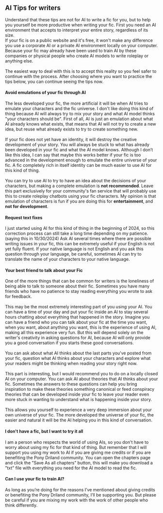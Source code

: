 <h2 id="ai_tips_writers">AI Tips for writers</h2>
<p>Understand that these tips are not for AI to write a fic for you, but to help you yourself be more productive when
    writing your fic. First you need an AI environment that accepts to interpret your entire story, regardless of its
    size.
    <br />
    If your fic is on a public website and it's free, it won't make any difference you use a corporate AI or a private
    AI environment locally on your computer. Because your fic may already have been used to train AI by these companies
    or
    physical people who create AI models to write roleplay or anything else.
    <br /><br />
    The easiest way to deal with this is to accept this reality so you feel safer to continue with the process.
    After choosing where you want to practice the tips below, you can continue seeing the tips now.
</p>

<h4 id="ai_tips_writers_1">Avoid emulations of your fic through AI</h4>
<p>The less developed your fic, the more artificial it will be when AI tries to emulate your characters and the fic
    universe.
    I don't like doing this kind of thing because AI will always try to mix your story and what AI model thinks
    "your
    characters should be". First of all, AI is just an emulation about what AI already knows what exists, that means
    that
    AI will not try to create a new idea, but reuse what already exists to try to create something new.
    <br /><br />
    If your fic does not yet have an identity, it will destroy the creative development of your story. You will always
    be stuck to what has already been developed in your fic and what the AI model knows.
    Although I don’t like this idea, I can say that maybe this works better if your fic is too advanced in the
    development enough to emulate the entire universe of your
    fic. A fic completely rich in itself identity can be much easier to use AI for this kind of thing.
    <br /><br />
    You can try to use AI to try to have an idea about the decisions of your characters, but making a complete emulation
    is <strong>not recommended</strong>.
    Leave this part exclusively for your community's fan service that will probably use this to create roleplay chatbots
    using your fic characters. My opinion is that emulation of characters is fun if you are doing this for
    <strong>entertainment</strong>, and <strong>not for development</strong>.
</p>

<h4 id="ai_tips_writers_2">Request text fixes</h4>
<p>I just started using AI for this kind of thing in the beginning of 2024, so this correction process can still take a
    long time depending on my patience. (saying this in 10/30/2024)
    Ask AI several times where there are possible writing issues in your fic, this can be extremely useful if your
    English is not yet fully fluent.
    If your native language is not English and you ask this question through your language, be careful, sometimes AI can
    try to translate the name of your characters to your native language.
</p>

<h4 id="ai_tips_writers_3">Your best friend to talk about your Fic</h4>
<p>One of the more things that can be common for writers is the loneliness of being able to talk to someone about their
    fic. Sometimes you have many friends who have no patience to stay reading everything you wrote to ask for feedback.
    <br /><br />
    This may be the most extremely interesting part of you using your AI. You can have a time of your day and put your
    fic inside an AI to stay several hours chatting about everything that happened in the story.
    Imagine you can have a friend who you can talk about your fic at the time you want, when you want, about anything
    you want, this is the experience of using AI, making all this experience very fun.
    But this will depend solely on the writer's creativity in asking questions for AI, because AI will only provide you
    a good conversation if you starts these good conversations.
    <br /><br />
    You can ask about what AI thinks about the last parts you've posted from your fic, question what AI thinks about
    your characters and explore what your readers might be thinking when reading your story right now.
    <br /><br />
    This part is interesting, but I would recommend you to do on a locally closed AI on your computer. You can ask AI
    about theories that AI thinks about your fic. Sometimes the answers to these questions can help you bring
    inspiration to
    make these theories something canonical or feed conspiracy theories that can be developed inside your fic to leave
    your reader even
    more stuck in wanting to understand what is happening inside your story.
    <br /><br />
    This allows you yourself to experience a very deep immersion about your own universe of your fic. The more developed
    the universe of your fic, the easier and natural it will be the AI helping you in this kind of conversation.
</p>

<h4 id="ai_tips_writers_4">I don't have a fic, but I want to try it all</h4>
<p>I am a person who respects the world of using AIs, so you don't have to worry about using my fic for that kind of
    thing. But remember that I will support you using my work to AI if you are giving me credits or if you are
    benefiting the
    Pony Driland community.
    You can open the chapters page and click the "Save As all chapters" button, this will make you download a "txt" file
    with everything you need for the AI model to read the fic.
</p>

<h4 id="ai_tips_writers_5">Can I use your fic to train AI?</h4>
<p>As long as you’re doing for the reasons I’ve mentioned about giving credits or benefiting the Pony Driland community,
    I’ll be supporting you. But please be careful if you are mixing my work with the work of other people who think
    differently.
</p>
